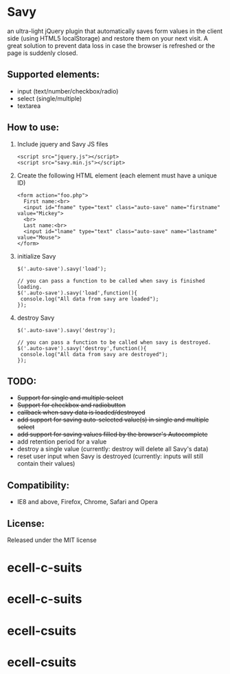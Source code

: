 # Savy
an ultra-light jQuery plugin that automatically saves form values in the client side (using HTML5 localStorage) and restore them on your next visit. A great solution to prevent data loss in case the browser is refreshed or the page is suddenly closed.

Supported elements:
-------------------------
- input (text/number/checkbox/radio)
- select (single/multiple)
- textarea

How to use:
-------------------------

1. Include jquery and Savy JS files

	```
	<script src="jquery.js"></script>
	<script src="savy.min.js"></script>
  	```

2. Create the following HTML element (each element must have a unique ID)

	```
    <form action="foo.php">
      First name:<br>
      <input id="fname" type="text" class="auto-save" name="firstname" value="Mickey">
      <br>
      Last name:<br>
      <input id="lname" type="text" class="auto-save" name="lastname" value="Mouse">
    </form>
	```

3. initialize Savy

	```
   $('.auto-save').savy('load');
   
   // you can pass a function to be called when savy is finished loading.
   $('.auto-save').savy('load',function(){
     console.log("All data from savy are loaded");
   });
	```

4. destroy Savy

	```
   $('.auto-save').savy('destroy');
   
   // you can pass a function to be called when savy is destroyed.
   $('.auto-save').savy('destroy',function(){
     console.log("All data from savy are destroyed");
   });
	```


TODO:
-------------------------
* ~~Support for single and multiple select~~
* ~~Support for checkbox and radiobutton~~
* ~~callback when savy data is loaded/destroyed~~
* ~~add support for saving auto-selected value(s) in single and multiple select~~
* ~~add support for saving values filled by the browser's Autocomplete~~
* add retention period for a value
* destroy a single value (currently: destroy will delete all Savy's data)
* reset user input when Savy is destroyed (currently: inputs will still contain their values)


Compatibility:
-------------------------

* IE8 and above, Firefox, Chrome, Safari and Opera


License:
-------------------------
Released under the MIT license
# ecell-c-suits
# ecell-c-suits
# ecell-csuits
# ecell-csuits
